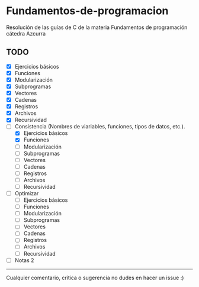 # Fundamentos-de-programacion

Resolución de las guías de C de la materia Fundamentos de programación cátedra Azcurra

## TODO

-   [x] Ejercicios básicos
-   [x] Funciones
-   [x] Modularización
-   [x] Subprogramas
-   [x] Vectores
-   [x] Cadenas
-   [x] Registros
-   [x] Archivos
-   [x] Recursividad
-   [ ] Consistencia (Nombres de viariables, funciones, tipos de datos, etc.).
    -   [x] Ejercicios básicos
    -   [x] Funciones
    -   [ ] Modularización
    -   [ ] Subprogramas
    -   [ ] Vectores
    -   [ ] Cadenas
    -   [ ] Registros
    -   [ ] Archivos
    -   [ ] Recursividad
-   [ ] Optimizar
    -   [ ] Ejercicios básicos
    -   [ ] Funciones
    -   [ ] Modularización
    -   [ ] Subprogramas
    -   [ ] Vectores
    -   [ ] Cadenas
    -   [ ] Registros
    -   [ ] Archivos
    -   [ ] Recursividad
-   [ ] Notas 2

---

Cualquier comentario, crítica o sugerencia no dudes en hacer un issue :)
